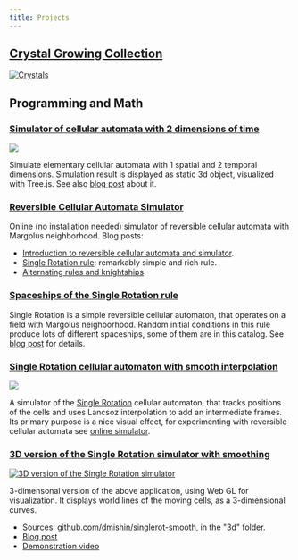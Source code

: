 ```yaml
---
title: Projects
---
```

## [Crystal Growing Collection](@root/crystals/)
[![Crystals](@root/crystals/images/glucose-sodium-chloride/glucose-nacl-5.jpg?w=480&original=no "Crystal growing gallery")](@root/crystals/)


## Programming and Math

### [Simulator of cellular automata with 2 dimensions of time](@root/t2dca/2dca.html)
[![](@root/t2dca/images/screenshot-150-60.png?w=480&original=no)](@root/t2dca/2dca.html)

Simulate elementary cellular automata with 1 spatial and 2 temporal dimensions.
Simulation result is displayed as static 3d object, visualized with Tree.js.
See also [blog post](http://dmishin.blogspot.com/2014/06/cellular-automata-with-2-temporal.html) about it.


### [Reversible Cellular Automata Simulator](@root/js-revca/index.html)
Online (no installation needed) simulator of reversible cellular automata with Margolus neighborhood.
Blog posts:

* [Introduction to reversible cellular automata and simulator](http://dmishin.blogspot.com/2013/10/reversible-cellular-automata.html).
* [Single Rotation rule](http://dmishin.blogspot.com/2013/11/the-single-rotation-rule-remarkably.html): remarkably simple and rich rule.
* [Alternating rules and knightships](http://dmishin.blogspot.com/2014/06/alternating-rules-and-knightships.html)

### [Spaceships of the Single Rotation rule](@root/singlerot-spaceships/singlerot-spaceships.html)
Single Rotation is a simple reversible cellular automaton, that operates on a field with Margolus neighborhood. Random initial conditions in this rule produce lots of different spaceships, some of them are in this catalog.
See [blog post](#) for details.


### [Single Rotation cellular automaton with smooth interpolation](@root/singlerot-smooth/singlerot-smooth.html)
[![](@root/singlerot-smooth/images/singlerot-smooth.png?w=480&original=no)](@root/singlerot-smooth/singlerot-smooth.html)
    
A simulator of the [Single Rotation](http://dmishin.blogspot.com/2013/11/the-single-rotation-rule-remarkably.html) cellular automaton, that tracks positions of the cells and uses Lancsoz interpolation to add an intermediate frames. Its primary purpose is a nice visual effect, for experimenting with reversible cellular automata see [online simulator](http://dmishin.github.io/js-revca/index.html?rule=0,2,8,3,1,5,6,7,4,9,10,11,12,13,14,15&step=8&frame_delay=100&size=64x64&cell_size=6,1&phase=0).
	
### [3D version of the Single Rotation simulator with smoothing](@root/singlerot-smooth/3d/singlerot-3d.html)
[![3D version of the Single Rotation simulator](@root/singlerot-smooth/images/singlerot-3d.png)](@root/singlerot-smooth/3d/singlerot-3d.html)

3-dimensonal version of the above application, using Web GL for visualization. It displays world lines of the moving cells, as a 3-dimensional curves.

* Sources: [github.com/dmishin/singlerot-smooth](https://github.com/dmishin/singlerot-smooth), in the "3d" folder.
* [Blog post](http://dmishin.blogspot.com/2015/01/3d-single-rotation.html)
* [Demonstration video](http://youtu.be/XX4igr8ufeA)

